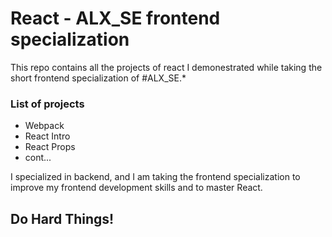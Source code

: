 # React - ALX_SE frontend specialization

This repo contains all the projects of react I demonestrated while taking the short frontend specialization of #ALX_SE.*

### List of projects
* Webpack
* React Intro
* React Props
* cont...

I specialized in backend, and I am taking the frontend specialization to improve my frontend development skills and to master React.

## Do Hard Things!
